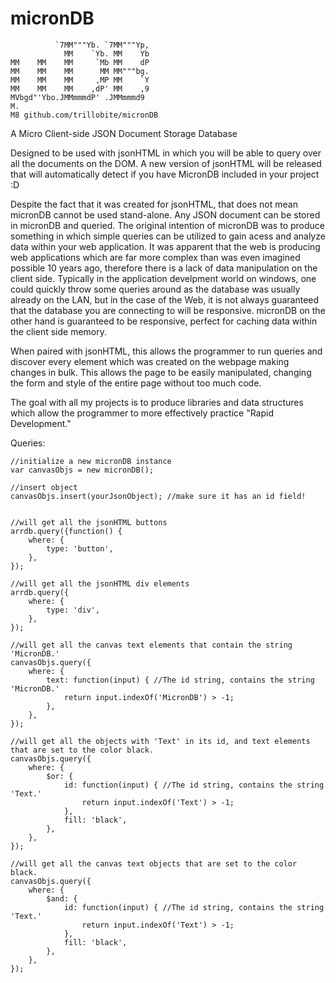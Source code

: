 micronDB
========
```
          `7MM"""Yb. `7MM"""Yp, 
            MM    `Yb. MM    Yb 
MM    MM    MM     `Mb MM    dP 
MM    MM    MM      MM MM"""bg. 
MM    MM    MM     ,MP MM    `Y 
MM    MM    MM    ,dP' MM    ,9 
MVbgd"'Ybo.JMMmmmdP' .JMMmmmd9  
M.                              
M8 github.com/trillobite/micronDB
```
A Micro Client-side JSON Document Storage Database

Designed to be used with jsonHTML in which you will be able to query over all the documents on the DOM. A new version of jsonHTML will be released that will automatically detect if you have MicronDB included
in your project :D

Despite the fact that it was created for jsonHTML, that does not mean micronDB cannot be used stand-alone. Any JSON document can be stored in micronDB and queried. 
The original intention of micronDB was to produce something in which simple queries can be utilized to gain acess and analyze data within your web application. It
was apparent that the web is producing web applications which are far more complex than was even imagined possible 10 years ago, therefore there is a lack of data
manipulation on the client side. Typically in the application develpment world on windows, one could quickly throw some queries around as the database was usually
already on the LAN, but in the case of the Web, it is not always guaranteed that the database you are connecting to will be responsive. micronDB on the other hand
is guaranteed to be responsive, perfect for caching data within the client side memory.

When paired with jsonHTML, this allows the programmer to run queries and discover every element which was created on the webpage making changes in bulk. This allows
the page to be easily manipulated, changing the form and style of the entire page without too much code.

The goal with all my projects is to produce libraries and data structures which allow the programmer to more effectively practice "Rapid Development."

Queries: 
```
//initialize a new micronDB instance
var canvasObjs = new micronDB();

//insert object
canvasObjs.insert(yourJsonObject); //make sure it has an id field!


//will get all the jsonHTML buttons
arrdb.query({function() {
    where: {
        type: 'button',
    },
});

//will get all the jsonHTML div elements
arrdb.query({
    where: {
        type: 'div',
    },
});

//will get all the canvas text elements that contain the string 'MicronDB.'
canvasObjs.query({
    where: {
        text: function(input) { //The id string, contains the string 'MicronDB.'
            return input.indexOf('MicronDB') > -1;
        },
    },
});

//will get all the objects with 'Text' in its id, and text elements that are set to the color black.
canvasObjs.query({
    where: {
        $or: {
            id: function(input) { //The id string, contains the string 'Text.'
                return input.indexOf('Text') > -1;
            },
            fill: 'black',
        },
    },
});

//will get all the canvas text objects that are set to the color black.
canvasObjs.query({
    where: {
        $and: {
            id: function(input) { //The id string, contains the string 'Text.'
                return input.indexOf('Text') > -1;
            },
            fill: 'black',
        },
    },
});
```
